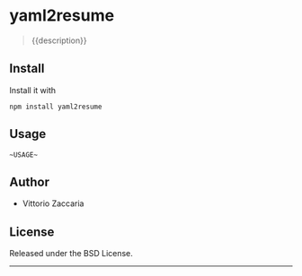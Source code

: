 # yaml2resume
> {{description}}

## Install

Install it with

```
npm install yaml2resume
```
## Usage

```
~USAGE~
```

## Author

* Vittorio Zaccaria

## License
Released under the BSD License.

***

